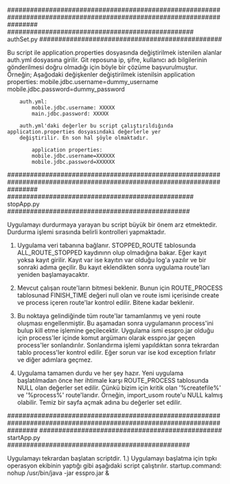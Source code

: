########################################################################################################################
#################################################       authSet.py      ################################################

Bu script ile application.properties dosyasında değiştirilmek istenilen alanlar auth.yml dosyasına girilir. Git reposuna
ip, şifre, kullanıcı adı bilgilerinin gönderilmesi doğru olmadığı için böyle bir çözüme başvurulmuştur.
Örneğin;
        Aşağodaki değişkenler değiştirilmek istenilsin
        application properties:
            mobile.jdbc.username=dummy_username
            mobile.jdbc.password=dummy_password


        auth.yml:
            mobile.jdbc.username: XXXXX
            main.jdbc.password: XXXXX

        auth.yml'daki değerler bu script çalıştırıldığında application.properties dosyasındaki değerlerle yer
        değiştirilir. En son hal şöyle olmaktadır.

            application properties:
            mobile.jdbc.username=XXXXXX
            mobile.jdbc.password=XXXXXX

########################################################################################################################
#################################################       stopApp.py      ################################################

Uygulamayı durdurmaya yarayan bu script büyük bir önem arz etmektedir. Durdurma işlemi sırasında belirli kontrolleri
yapmaktadır.

1. Uygulama veri tabanına bağlanır. STOPPED_ROUTE tablosunda ALL_ROUTE_STOPPED kaydınınn olup olmadığına bakar. Eğer
kayıt yoksa kayıt girilir. Kayıt var ise kayıtın var olduğu log'a yazılır ve bir sonraki adıma geçilir. Bu kayıt
eklendikten sonra uygulama route'ları yeniden başlamayacaktır.

2. Mevcut çalışan route'ların bitmesi beklenir. Bunun için ROUTE_PROCESS tablosunad FINISH_TIME değeri null olan ve
route ismi içerisinde create ve process içeren route'lar kontrol edilir. Bitene kadar beklenir.

3. Bu noktaya gelindiğinde tüm route'lar tamamlanmış ve yeni route oluşması engellenmiştir. Bu aşamadan sonra
uygulamanın process'ini bulup kill etme işlemine geçilecektir. Uygulama ismi esspro.jar olduğu için process'ler içinde
komut argümanı olarak esspro.jar geçen process'ler sonlandırılır. Sonlandırma işlemi yapıldıktan sonra tekrardan
tablo process'ler kontrol edilir. Eğer sorun var ise kod exception fırlatır ve diğer adımlara geçmez.

4. Uygulama tamamen durdu ve her şey hazır. Yeni uygulama başlatılmadan önce her ihtimale karşı ROUTE_PROCESS tablosunda
NULL olan değerler set edilir. Çünkü bizim için kritik olan '%createfile%' ve '%process%' route'larıdır. Örneğin,
import_usom route'u NULL kalmış olabilir. Temiz bir sayfa açmak adına bu değerler set edilir.

########################################################################################################################
################################################       startApp.py      ################################################

Uygulamayı tekrardan başlatan scriptdir.
1.) Uygulamayı başlatma için tıpkı operasyon ekibinin yaptığı gibi aşağıdaki script çalıştırılır.
    startup.command: nohup /usr/bin/java -jar esspro.jar &
